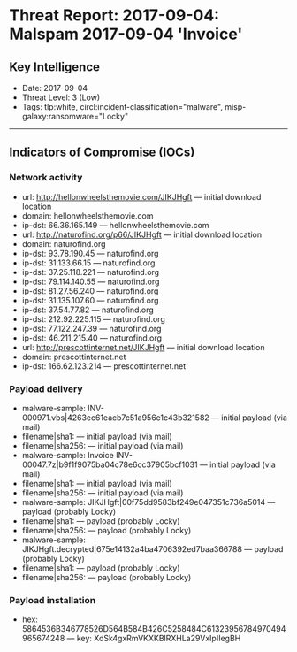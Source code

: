# Threat Report: 2017-09-04: Malspam 2017-09-04 'Invoice'


## Key Intelligence
* Date: 2017-09-04
* Threat Level: 3 (Low)
* Tags: tlp:white, circl:incident-classification="malware", misp-galaxy:ransomware="Locky"

---

## Indicators of Compromise (IOCs)
### Network activity
* url: http://hellonwheelsthemovie.com/JIKJHgft — initial download location
* domain: hellonwheelsthemovie.com
* ip-dst: 66.36.165.149 — hellonwheelsthemovie.com
* url: http://naturofind.org/p66/JIKJHgft — initial download location
* domain: naturofind.org
* ip-dst: 93.78.190.45 — naturofind.org
* ip-dst: 31.133.66.15 — naturofind.org
* ip-dst: 37.25.118.221 — naturofind.org
* ip-dst: 79.114.140.55 — naturofind.org
* ip-dst: 81.27.56.240 — naturofind.org
* ip-dst: 31.135.107.60 — naturofind.org
* ip-dst: 37.54.77.82 — naturofind.org
* ip-dst: 212.92.225.115 — naturofind.org
* ip-dst: 77.122.247.39 — naturofind.org
* ip-dst: 46.211.215.40 — naturofind.org
* url: http://prescottinternet.net/JIKJHgft — initial download location
* domain: prescottinternet.net
* ip-dst: 166.62.123.214 — prescottinternet.net

### Payload delivery
* malware-sample: INV-000971.vbs|4263ec61eacb7c51a956e1c43b321582 — initial payload (via mail)
* filename|sha1: <sha1> — initial payload (via mail)
* filename|sha256: <sha256> — initial payload (via mail)
* malware-sample: Invoice INV-00047.7z|b9f1f9075ba04c78e6cc37905bcf1031 — initial payload (via mail)
* filename|sha1: <sha1> — initial payload (via mail)
* filename|sha256: <sha256> — initial payload (via mail)
* malware-sample: JIKJHgft|00f75dd9583bf249e047351c736a5014 — payload (probably Locky)
* filename|sha1: <sha1> — payload (probably Locky)
* filename|sha256: <sha256> — payload (probably Locky)
* malware-sample: JIKJHgft.decrypted|675e14132a4ba4706392ed7baa366788 — payload (probably Locky)
* filename|sha1: <sha1> — payload (probably Locky)
* filename|sha256: <sha256> — payload (probably Locky)

### Payload installation
* hex: 5864536B346778526D564B584B426C5258484C61323956784970494965674248 — key: XdSk4gxRmVKXKBlRXHLa29VxIpIIegBH
